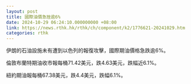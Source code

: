 ```yaml
---
layout: post
title: 國際油價急挫逾6%
date: 2024-10-29 06:24:10.000000000 +08:00
link: https://news.rthk.hk/rthk/ch/component/k2/1776621-20241029.htm
categories: rthk
---
```


伊朗的石油設施未有遭到以色列的報復攻擊，國際期油價格急跌逾6%。

倫敦布蘭特期油收市報每桶71.42美元，跌4.63美元，跌幅近6.1%。

紐約期油報每桶67.38美元，跌4.4美元，跌幅6.1%。
